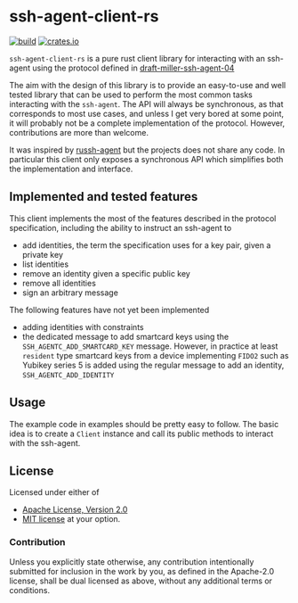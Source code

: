 # ssh-agent-client-rs

[![build](https://img.shields.io/github/actions/workflow/status/nresare/ssh-agent-client-rs/rust.yml?label=checks&logo=github&style=for-the-badge)](https://github.com/nresare/ssh-agent-client-rs/actions/workflows/rust.yml)
[![crates.io](https://img.shields.io/crates/v/ssh-agent-client-rs?color=fc8d62&logo=rust&style=for-the-badge)](https://crates.io/crates/ssh-agent-client-rs)

`ssh-agent-client-rs` is a pure rust client library for interacting with an ssh-agent using the protocol defined in 
[draft-miller-ssh-agent-04](https://datatracker.ietf.org/doc/html/draft-miller-ssh-agent-04)

The aim with the design of this library is to provide an easy-to-use and well tested 
library that can be used to perform the most common tasks interacting with the `ssh-agent`.
The API will always be synchronous, as that corresponds to most use cases, and unless 
I get very bored at some point, it will probably not be a complete implementation of the
protocol. However, contributions are more than welcome.

It was inspired by [russh-agent](https://crates.io/crates/russh-agent) but the projects does not share any code.
In particular this client only exposes a synchronous API which simplifies both the implementation and interface.

## Implemented and tested features

This client implements the most of the features described in the protocol specification, including the ability
to instruct an ssh-agent to
* add identities, the term the specification uses for a key pair, given a private key
* list identities
* remove an identity given a specific public key
* remove all identities
* sign an arbitrary message

The following features have not yet been implemented
* adding identities with constraints
* the dedicated message to add smartcard keys using the `SSH_AGENTC_ADD_SMARTCARD_KEY` message. 
  However, in practice at least `resident` type smartcard keys from a device implementing `FIDO2`
  such as Yubikey series 5 is added using the regular message to add an identity, `SSH_AGENTC_ADD_IDENTITY`

## Usage

The example code in examples should be pretty easy to follow.
The basic idea is to create a `Client` instance and call its public methods to interact with the ssh-agent.

## License

Licensed under either of
* [Apache License, Version 2.0](http://www.apache.org/licenses/LICENSE-2.0)
* [MIT license](http://opensource.org/licenses/MIT)
  at your option.

### Contribution

Unless you explicitly state otherwise, any contribution intentionally submitted
for inclusion in the work by you, as defined in the Apache-2.0 license, shall be dual licensed as above, without any
additional terms or conditions.
